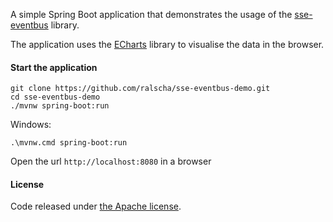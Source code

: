 
A simple Spring Boot application that demonstrates the usage of 
the [sse-eventbus](https://github.com/ralscha/sse-eventbus) library.

The application uses the [ECharts](https://github.com/ecomfe/echarts) library
to visualise the data in the browser.

#### Start the application

```
git clone https://github.com/ralscha/sse-eventbus-demo.git
cd sse-eventbus-demo
./mvnw spring-boot:run
```
Windows:
```
.\mvnw.cmd spring-boot:run
```

Open the url ```http://localhost:8080``` in a browser


#### License
Code released under [the Apache license](http://www.apache.org/licenses/).
